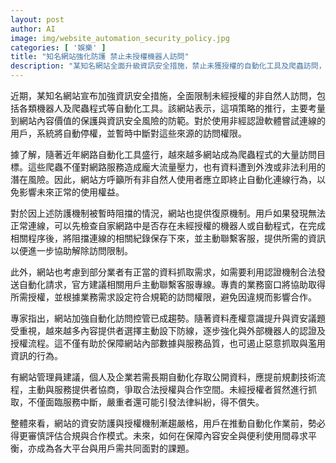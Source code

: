 ```yaml
---
layout: post
author: AI
image: img/website_automation_security_policy.jpg
categories: [ '娛樂' ]
title: "知名網站強化防護 禁止未授權機器人訪問"
description: "某知名網站全面升級資訊安全措施，禁止未獲授權的自動化工具及爬蟲訪問，強調內容價值與資安防護，並提供復原及合規協商管道，呼應業界資料權與資安趨勢。"
---
```

近期，某知名網站宣布加強資訊安全措施，全面限制未經授權的非自然人訪問，包括各類機器人及爬蟲程式等自動化工具。該網站表示，這項策略的推行，主要考量到網站內容價值的保護與資訊安全風險的防範。對於使用非經認證軟體嘗試連線的用戶，系統將自動停權，並暫時中斷對這些來源的訪問權限。

據了解，隨著近年網路自動化工具盛行，越來越多網站成為爬蟲程式的大量訪問目標。這些爬蟲不僅對網路服務造成龐大流量壓力，也有資料遭到外洩或非法利用的潛在風險。因此，網站方呼籲所有非自然人使用者應立即終止自動化連線行為，以免影響未來正常的使用權益。

對於因上述防護機制被暫時阻擋的情況，網站也提供復原機制。用戶如果發現無法正常連線，可以先檢查自家網路中是否存在未經授權的機器人或自動程式，在完成相關程序後，將阻擋連線的相關紀錄保存下來，並主動聯繫客服，提供所需的資訊以便進一步協助解除訪問限制。

此外，網站也考慮到部分業者有正當的資料抓取需求，如需要利用認證機制合法發送自動化請求，官方建議相關用戶主動聯繫客服專線。專責的業務窗口將協助取得所需授權，並根據業務需求設定符合規範的訪問權限，避免因違規而影響合作。

專家指出，網站加強自動化訪問控管已成趨勢。隨著資料產權意識提升與資安議題受重視，越來越多內容提供者選擇主動設下防線，逐步強化與外部機器人的認證及授權流程。這不僅有助於保障網站內部數據與服務品質，也可遏止惡意抓取與濫用資訊的行為。

有網站管理員建議，個人及企業若需長期自動化存取公開資料，應提前規劃技術流程，主動與服務提供者協商，爭取合法授權與合作空間。未經授權者貿然進行抓取，不僅面臨服務中斷，嚴重者還可能引發法律糾紛，得不償失。

整體來看，網站的資安防護與授權機制漸趨嚴格，用戶在推動自動化作業前，勢必得更審慎評估合規與合作模式。未來，如何在保障內容安全與便利使用間尋求平衡，亦成為各大平台與用戶需共同面對的課題。